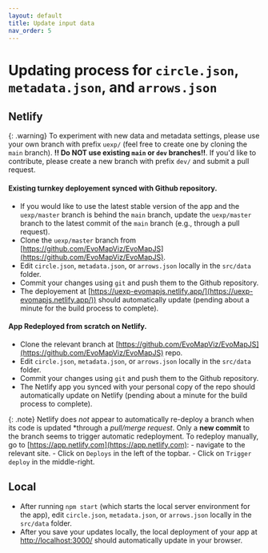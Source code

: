 ```yaml
---
layout: default
title: Update input data
nav_order: 5
---
```


# Updating process for `circle.json`, `metadata.json`, and `arrows.json`

## Netlify

  {: .warning}
  To experiment with new data and metadata settings, please use your own branch with prefix `uexp/` (feel free to create one by cloning the `main` branch).
  **!! Do NOT use existing `main` or `dev` branches!!**.
  If you'd like to contribute, please create a new branch with prefix `dev/` and submit a pull request.

#### Existing turnkey deployement synced with Github repository.

  - If you would like to use the latest stable version of the app and the `uexp/master` branch is behind the `main` branch, update the `uexp/master` branch to the latest commit of the `main` branch (e.g., through a pull request).
  - Clone the `uexp/master` branch from [https://github.com/EvoMapViz/EvoMapJS](https://github.com/EvoMapViz/EvoMapJS).
  - Edit `circle.json`, `metadata.json`, or `arrows.json` locally in the `src/data` folder.
  - Commit your changes using `git` and push them to the Github repository.
  - The deployement at [https://uexp-evomapjs.netlify.app/](https://uexp-evomapjs.netlify.app/)) should automatically update (pending about a minute for the build process to complete).

#### App Redeployed from scratch on Netlify.

  - Clone the relevant branch at [https://github.com/EvoMapViz/EvoMapJS](https://github.com/EvoMapViz/EvoMapJS) repo.
  - Edit `circle.json`, `metadata.json`, or `arrows.json` locally in the `src/data` folder.
  - Commit your changes using `git` and push them to the Github repository.
  - The Netlify app you synced with your personal copy of the repo should automatically update on Netlify (pending about a minute for the build process to complete).

  {: .note}
  Netlify does *not* appear to automatically re-deploy a branch when its code is updated *through a *pull/merge request*. 
  Only a **new commit** to the branch seems to  trigger automatic redeployment.
  To redeploy manually, go to [https://app.netlify.com](https://app.netlify.com):
    - navigate to the relevant site.
    - Click on `Deploys` in the left of the topbar.
    - Click on `Trigger deploy` in the middle-right.

## Local

- After running `npm start` (which starts the local server environment for the app), edit `circle.json`, `metadata.json`, or `arrows.json` locally in the `src/data` folder.
- After you save your updates locally, the local deployment of your app at [http://localhost:3000/](http://localhost:3000/) should automatically update in your browser.



